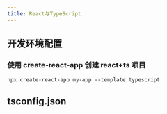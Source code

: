 ```yaml
---
title: React与TypeScript
---
```


## 开发环境配置

### 使用 create-react-app 创建 react+ts 项目

```shell
npx create-react-app my-app --template typescript
```

## tsconfig.json
